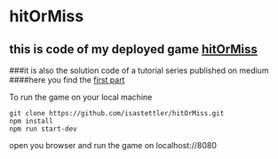 # hitOrMiss
## this is code of my deployed game [hitOrMiss](https://main.djbhh8ukilm9w.amplifyapp.com/)
###it is also the solution code of a tutorial series published on medium
####here you find the [first part](https://coderkid87.medium.com/hitormiss-a-phaser-tutorial-dc6016fb4f4e)

To run the game on your local machine

``` 
git clone https://github.com/isastettler/hitOrMiss.git
npm install
npm run start-dev
```

open you browser and run the game on localhost://8080

